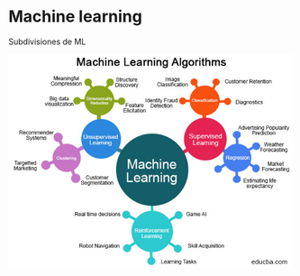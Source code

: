 # Machine learning

Subdivisiones de ML

<p align="center">
  <img src="https://github.com/MarcooLopez/Python-basics/blob/main/Categories-of-Machine-Learning.jpg"/>
</p>

